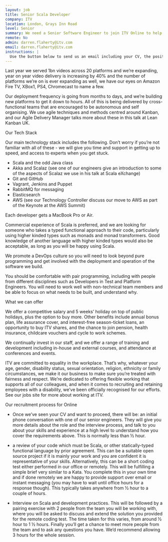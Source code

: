 ```yaml
---
layout: job
title: Senior Scala Developer
company: ITV
location: London, Grays Inn Road
level: Senior
summary: We need a Senior Software Engineer to join ITV Online to help build and run a new architecture underpinned with Scala microservices and best-of-breed open-source technology to reduce our reliance on monolithic applications. <a class="_blank" href="https://skillsmatter.com/skillscasts/6186-domain-service-aggregators-a-structured-approach-to-microservice-composition">Check out some specifics of this approach from a talk one of our engineers did</a>.
remote: No
admin: darren.flaherty@itv.com
email: darren.flaherty@itv.com
instructions: |
  Use the button below to send us an email including your CV, the position you're applying for, and anything else you might want to say.
---
```


<!-- break -->

Last year we served 1bn videos across 20 platforms and we’re expanding, year on year video delivery is increasing by 40% and the number of platforms we’re on is ever expanding as well, we have our eyes on Amazon Fire TV, XBox1, PS4, Chromecast to name a few.

Our deployment frequency is going from months to days, and we’re building new platforms to get it down to hours.
All of this is being delivered by cross-functional teams that are encouraged to be autonomous and self organising. We use agile techniques and methods centred around Kanban, and our Agile Delivery Manager talks more about these in this talk at Lean Kanban UK.

Our Tech Stack

Our main technology stack includes the following. Don’t worry if you’re not familiar with all of these - we will give you time and support in getting up to speed, and access to experts when you get stuck.

- Scala and the odd Java class
- Akka and Scalaz (see one of our engineers give an introduction to     some of the aspects of Scalaz we use in his talk at Scala eXchange)
- Git and GitHub
- Vagrant, Jenkins and Puppet
- RabbitMQ for messaging
- Elasticsearch
- AWS (see our Technology Controller discuss our move to AWS as part  of the Keynote at the AWS Summit)

Each developer gets a MacBook Pro or Air.

Commercial experience of Scala is preferred, and we are looking for someone who takes a typed functional approach to their code, particularly using higher kinded types such as monads and monad transformers. Good knowledge of another language with higher kinded types would also be acceptable, as long as you will be happy using Scala.

We promote a DevOps culture so you will need to look beyond pure programming and get involved with the deployment and operation of the software we build.

You should be comfortable with pair programming, including with people from different disciplines such as Developers in Test and Platform Engineers. You will need to work well with non-technical team members and be able to focus on what needs to be built, and understand why.


What we can offer

We offer a competitive salary and 5 weeks’ holiday on top of public holidays, plus the option to buy more. Other benefits include annual bonus plan, life assurance cover, and interest-free season-ticket loans, an opportunity to buy ITV shares, and the chance to join pension, health insurance, childcare vouchers and cycle to work schemes.

We continually invest in our staff, and we offer a range of training and development including in-house and external courses, and attendance at conferences and events.

ITV are committed to equality in the workplace. That’s why, whatever your age, gender, disability status, sexual orientation, religion, ethnicity or family circumstances, we make it our business to make sure you’re treated with fairness and respect. We’re dedicated to offering flexible working that supports all of our colleagues, and when it comes to recruiting and retaining employees with a disability, we’ve been officially recognised for our efforts.
See our jobs site for more about working at ITV.


Our recruitment process for Online

- Once we’ve seen your CV and want to proceed, there will be:
an initial phone conversation with one of our senior engineers. They will give you more details about the role and the interview process, and talk to you about your skills and experience at a high level to understand how you cover the requirements above. This is normally less than ½ hour.

- a review of your code which must be Scala, or other statically-typed functional language by prior agreement. This can be a suitable open source project if it is mainly your work and you are confident it is representative of your skills. Alternatively, this can be a short coding test either performed in our office or remotely. This will be fulfilling a simple brief very similar to a Kata. You complete this in your own time and if done remotely we are happy to provide support over email or instant messaging (you may have to wait until office hours for a response though). This typically takes anywhere from ½ hour to a couple of hours.
- Interview on Scala and development practices. This will be followed by a pairing exercise with 2 people from the team you will be working with, where you will be asked to discuss and extend the solution you provided for the remote coding test. The time taken for this varies, from around ½ hour to 1 ½ hours. Finally you’ll get a chance to meet more people from the team and to ask any questions you have. We’d recommend allowing 3 hours for the whole session.
